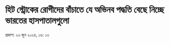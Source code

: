 # হিট স্ট্রোকের রোগীদের বাঁচাতে যে অভিনব পদ্ধতি বেছে নিচ্ছে ভারতের হাসপাতালগুলো

প্রকাশ: ২৩ জুন ২০২৪, ১৬: ১৩
